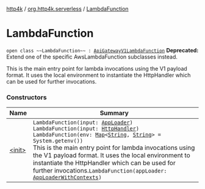 [http4k](../../index.md) / [org.http4k.serverless](../index.md) / [LambdaFunction](./index.md)

# LambdaFunction

`open class ~~LambdaFunction~~ : `[`ApiGatewayV1LambdaFunction`](../-api-gateway-v1-lambda-function/index.md)
**Deprecated:** Extend one of the specific AwsLambdaFunction subclasses instead.

This is the main entry point for lambda invocations using the V1 payload format.
It uses the local environment to instantiate the HttpHandler which can be used
for further invocations.

### Constructors

| Name | Summary |
|---|---|
| [&lt;init&gt;](-init-.md) | `LambdaFunction(input: `[`AppLoader`](../-app-loader.md)`)`<br>`LambdaFunction(input: `[`HttpHandler`](../../org.http4k.core/-http-handler.md)`)`<br>`LambdaFunction(env: `[`Map`](https://kotlinlang.org/api/latest/jvm/stdlib/kotlin.collections/-map/index.html)`<`[`String`](https://kotlinlang.org/api/latest/jvm/stdlib/kotlin/-string/index.html)`, `[`String`](https://kotlinlang.org/api/latest/jvm/stdlib/kotlin/-string/index.html)`> = System.getenv())`<br>This is the main entry point for lambda invocations using the V1 payload format. It uses the local environment to instantiate the HttpHandler which can be used for further invocations.`LambdaFunction(appLoader: `[`AppLoaderWithContexts`](../-app-loader-with-contexts.md)`)` |
